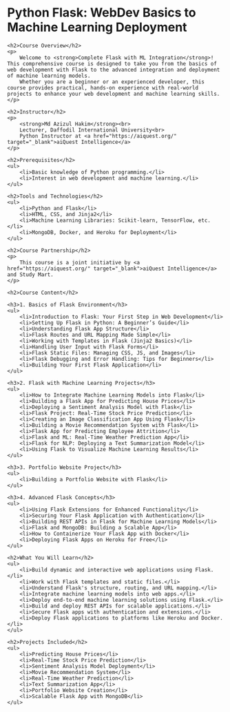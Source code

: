 <!DOCTYPE html>
<html lang="en">
<head>
    <meta charset="UTF-8">
    <meta name="viewport" content="width=device-width, initial-scale=1.0">
    <title>Python Flask: WebDev Basics to Machine Learning Deployment</title>
</head>
<body>
    <h1>Python Flask: WebDev Basics to Machine Learning Deployment</h1>
    
    <h2>Course Overview</h2>
    <p>
        Welcome to <strong>Complete Flask with ML Integration</strong>! This comprehensive course is designed to take you from the basics of web development with Flask to the advanced integration and deployment of machine learning models. 
        Whether you are a beginner or an experienced developer, this course provides practical, hands-on experience with real-world projects to enhance your web development and machine learning skills.
    </p>

    <h2>Instructor</h2>
    <p>
        <strong>Md Azizul Hakim</strong><br>
        Lecturer, Daffodil International University<br>
        Python Instructor at <a href="https://aiquest.org/" target="_blank">aiQuest Intelligence</a>
    </p>

    <h2>Prerequisites</h2>
    <ul>
        <li>Basic knowledge of Python programming.</li>
        <li>Interest in web development and machine learning.</li>
    </ul>

    <h2>Tools and Technologies</h2>
    <ul>
        <li>Python and Flask</li>
        <li>HTML, CSS, and Jinja2</li>
        <li>Machine Learning Libraries: Scikit-learn, TensorFlow, etc.</li>
        <li>MongoDB, Docker, and Heroku for Deployment</li>
    </ul>

    <h2>Course Partnership</h2>
    <p>
        This course is a joint initiative by <a href="https://aiquest.org/" target="_blank">aiQuest Intelligence</a> and Study Mart.
    </p>

    <h2>Course Content</h2>
    
    <h3>1. Basics of Flask Environment</h3>
    <ul>
        <li>Introduction to Flask: Your First Step in Web Development</li>
        <li>Setting Up Flask in Python: A Beginner’s Guide</li>
        <li>Understanding Flask App Structure</li>
        <li>Flask Routes and URL Mapping Made Simple</li>
        <li>Working with Templates in Flask (Jinja2 Basics)</li>
        <li>Handling User Input with Flask Forms</li>
        <li>Flask Static Files: Managing CSS, JS, and Images</li>
        <li>Flask Debugging and Error Handling: Tips for Beginners</li>
        <li>Building Your First Flask Application</li>
    </ul>

    <h3>2. Flask with Machine Learning Projects</h3>
    <ul>
        <li>How to Integrate Machine Learning Models into Flask</li>
        <li>Building a Flask App for Predicting House Prices</li>
        <li>Deploying a Sentiment Analysis Model with Flask</li>
        <li>Flask Project: Real-Time Stock Price Prediction</li>
        <li>Creating an Image Classification App Using Flask</li>
        <li>Building a Movie Recommendation System with Flask</li>
        <li>Flask App for Predicting Employee Attrition</li>
        <li>Flask and ML: Real-Time Weather Prediction App</li>
        <li>Flask for NLP: Deploying a Text Summarization Model</li>
        <li>Using Flask to Visualize Machine Learning Results</li>
    </ul>

    <h3>3. Portfolio Website Project</h3>
    <ul>
        <li>Building a Portfolio Website with Flask</li>
    </ul>

    <h3>4. Advanced Flask Concepts</h3>
    <ul>
        <li>Using Flask Extensions for Enhanced Functionality</li>
        <li>Securing Your Flask Application with Authentication</li>
        <li>Building REST APIs in Flask for Machine Learning Models</li>
        <li>Flask and MongoDB: Building a Scalable App</li>
        <li>How to Containerize Your Flask App with Docker</li>
        <li>Deploying Flask Apps on Heroku for Free</li>
    </ul>

    <h2>What You Will Learn</h2>
    <ul>
        <li>Build dynamic and interactive web applications using Flask.</li>
        <li>Work with Flask templates and static files.</li>
        <li>Understand Flask's structure, routing, and URL mapping.</li>
        <li>Integrate machine learning models into web apps.</li>
        <li>Deploy end-to-end machine learning solutions using Flask.</li>
        <li>Build and deploy REST APIs for scalable applications.</li>
        <li>Secure Flask apps with authentication and extensions.</li>
        <li>Deploy Flask applications to platforms like Heroku and Docker.</li>
    </ul>

    <h2>Projects Included</h2>
    <ul>
        <li>Predicting House Prices</li>
        <li>Real-Time Stock Price Prediction</li>
        <li>Sentiment Analysis Model Deployment</li>
        <li>Movie Recommendation System</li>
        <li>Real-Time Weather Prediction</li>
        <li>Text Summarization App</li>
        <li>Portfolio Website Creation</li>
        <li>Scalable Flask App with MongoDB</li>
    </ul>
</body>
</html>
